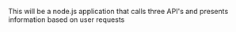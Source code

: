 This will be a node.js application that calls three API's and presents information based on user requests

